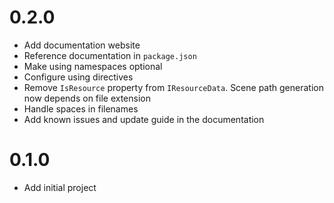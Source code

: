 # 0.2.0
- Add documentation website
- Reference documentation in `package.json`
- Make using namespaces optional
- Configure using directives
- Remove `IsResource` property from `IResourceData`. Scene path generation now depends on file extension
- Handle spaces in filenames
- Add known issues and update guide in the documentation

# 0.1.0
- Add initial project
